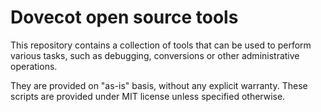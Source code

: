 Dovecot open source tools
=========================

This repository contains a collection of tools that can be used to perform various tasks, such as debugging, conversions or other administrative operations.

They are provided on "as-is" basis, without any explicit warranty. These scripts are provided under MIT license unless specified otherwise.
